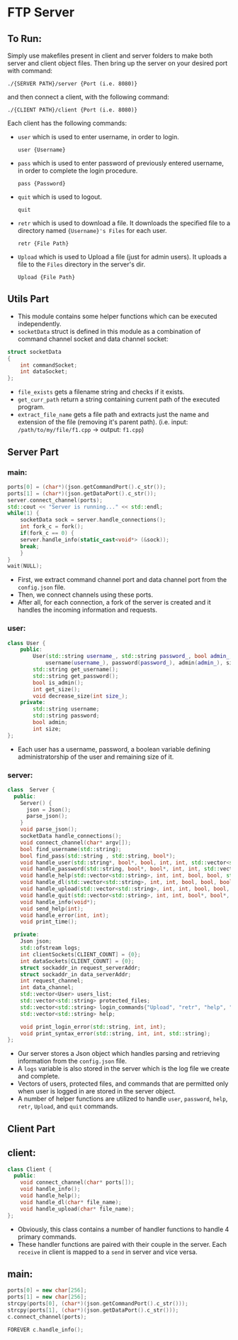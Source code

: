 # FTP Server

## To Run:
Simply use makefiles present in client and server folders to make both server and client object files. Then bring up the server on your desired port with command:
```console
./{SERVER PATH}/server {Port (i.e. 8080)}
```

and then connect a client, with the following command:
```console
./{CLIENT PATH}/client {Port (i.e. 8080)}
```

Each client has the following commands:

* `user` which is used to enter username, in order to login.

    ```console
    user {Username}
    ```

* `pass` which is used to enter password of previously entered username, in order to complete the login procedure.

    ```console
    pass {Password}
    ```

* `quit` which is used to logout.

    ```console
    quit
    ```

* `retr` which is used to download a file. It downloads the specified file to a directory named `{Username}'s Files` for each user.
    ```console
    retr {File Path}
    ```

* `Upload` which is used to Upload a file (just for admin users). It uploads a file to the `Files` directory in the server's dir.
    ```console
    Upload {File Path}
    ```

## Utils Part
* This module contains some helper functions which can be executed independently. 
* `socketData` struct is defined in this module as a combination of command channel socket and data channel socket:
```cpp
struct socketData
{
    int commandSocket;
    int dataSocket;
};
```
* `file_exists` gets a filename string and checks if it exists.
* `get_curr_path` return a string containing current path of the executed program.
* `extract_file_name` gets a file path and extracts just the name and extension of the file (removing it's parent path). (i.e. input: `/path/to/my/file/f1.cpp` &rarr; output: `f1.cpp`)

## Server Part

### main:
```cpp
ports[0] = (char*)(json.getCommandPort().c_str());
ports[1] = (char*)(json.getDataPort().c_str());
server.connect_channel(ports);
std::cout << "Server is running..." << std::endl;
while(1) {
    socketData sock = server.handle_connections();
    int fork_c = fork();
    if(fork_c == 0) {
    server.handle_info(static_cast<void*> (&sock));
    break;
    }
}
wait(NULL);
```
* First, we extract command channel port and data channel port from the `config.json` file.
* Then, we connect channels using these ports. 
* After all, for each connection, a fork of the server is created and it handles the incoming information and requests.

### user:

```cpp
class User {
    public:
        User(std::string username_, std::string password_, bool admin_, int size_) : 
            username(username_), password(password_), admin(admin_), size(size_) {}
        std::string get_username();
        std::string get_password();
        bool is_admin();
        int get_size();
        void decrease_size(int size_);
    private:
        std::string username;
        std::string password;
        bool admin;
        int size;
};
```
* Each user has a username, password, a boolean variable defining administratorship of the user and remaining size of it.

### server:
```cpp
class  Server {
  public:
    Server() {
      json = Json();
      parse_json();
    }
    void parse_json();
    socketData handle_connections();
    void connect_channel(char* argv[]);
    bool find_username(std::string);
    bool find_pass(std::string , std::string, bool*);
    void handle_user(std::string*, bool*, bool, int, int, std::vector<std::string>);
    void handle_password(std::string, bool*, bool*, int, int, std::vector<std::string>, bool*);
    void handle_help(std::vector<std::string>, int, int, bool, bool, std::string);
    void handle_dl(std::vector<std::string>, int, int, bool, bool, bool, std::string, std::string);
    void handle_upload(std::vector<std::string>, int, int, bool, bool, bool, std::string, std::string);
    void handle_quit(std::vector<std::string>, int, int, bool*, bool*, std::string*, bool*, std::string*);
    void handle_info(void*);
    void send_help(int);
    void handle_error(int, int);
    void print_time();

  private:
    Json json;
    std::ofstream logs;
    int clientSockets[CLIENT_COUNT] = {0};
    int dataSockets[CLIENT_COUNT] = {0};
    struct sockaddr_in request_serverAddr;
    struct sockaddr_in data_serverAddr;
    int request_channel;
    int data_channel;
    std::vector<User> users_list;
    std::vector<std::string> protected_files;
    std::vector<std::string> login_commands{"Upload", "retr", "help", "quit"};
    std::vector<std::string> help;

    void print_login_error(std::string, int, int);
    void print_syntax_error(std::string, int, int, std::string);
};
```
* Our server stores a Json object which handles parsing and retrieving information from the `config.json` file.
* A `logs` variable is also stored in the server which is the log file we create and complete.
* Vectors of users, protected files, and commands that are permitted only when user is logged in are stored in the server object.
* A number of helper functions are utilized to handle `user`, `password`, `help`, `retr`, `Upload`, and `quit` commands.

## Client Part
## client:
```cpp
class Client {
  public:
    void connect_channel(char* ports[]);
    void handle_info();
    void handle_help();
    void handle_dl(char* file_name);
    void handle_upload(char* file_name);
};
```
* Obviously, this class contains a number of handler functions to handle 4 primary commands.
* These handler functions are paired with their couple in the server. Each `receive` in client is mapped to a `send` in server and vice versa.

## main:
```cpp
ports[0] = new char[256];
ports[1] = new char[256];
strcpy(ports[0], (char*)(json.getCommandPort().c_str()));
strcpy(ports[1], (char*)(json.getDataPort().c_str()));
c.connect_channel(ports);

FOREVER c.handle_info();
```

